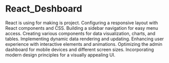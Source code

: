 # React_Deshboard
React is using for making is project.
Configuring a responsive layout with React components and CSS.
Building a sidebar navigation for easy menu access.
Creating various components for data visualization, charts, and tables.
Implementing dynamic data rendering and updating.
Enhancing user experience with interactive elements and animations.
Optimizing the admin dashboard for mobile devices and different screen sizes.
Incorporating modern design principles for a visually appealing UI.
